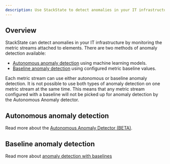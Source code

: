 ```yaml
---
description: Use StackState to detect anomalies in your IT infrastructure
---
```


## Overview

StackState can detect anomalies in your IT infrastructure by monitoring the metric streams attached to elements. There are two methods of anomaly detection available:

- [Autonomous anomaly detection](#autonomous-anomaly-detection) using machine learning models.
- [Baseline anomaly detection](#baseline-anomaly-detection) using configured metric baseline values.

Each metric stream can use either autonomous or baseline anomaly detection. It is not possible to use both types of anomaly detection on one metric stream at the same time. This means that any metric stream configured with a baseline will not be picked up for anomaly detection by the Autonomous Anomaly detector. 

## Autonomous anomaly detection



Read more about the [Autonomous Anomaly Detector (BETA)](/stackpacks/add-ons/aad.md).


## Baseline anomaly detection



Read more about [anomaly detection with baselines](/use/baselining.md)

 